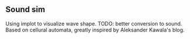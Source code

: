 ## Sound sim
Using implot to visualize wave shape.
TODO: better conversion to sound.
Based on cellural automata, greatly inspired by Aleksander Kawala's blog.

